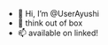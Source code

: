 - 👋 Hi, I’m @UserAyushi
- 👀 think out of box
- 📫 available on linked!

<!---
UserAyushi/UserAyushi is a ✨ special ✨ repository because its `README.md` (this file) appears on your GitHub profile.
You can click the Preview link to take a look at your changes.
--->
